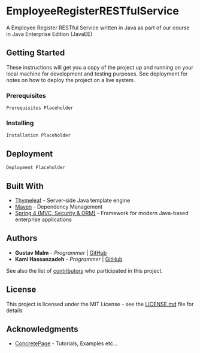 # EmployeeRegisterRESTfulService

A Employee Register RESTful Service written in Java as part of our course in Java Enterprise Edition (JavaEE)

## Getting Started

These instructions will get you a copy of the project up and running on your local machine for development and testing purposes. See deployment for notes on how to deploy the project on a live system.

### Prerequisites

```
Prerequisites Placeholder
```
### Installing

```
Installation Placeholder
```
## Deployment

```
Deployment Placeholder
```
## Built With

* [Thymeleaf](http://www.thymeleaf.org/documentation.html) - Server-side Java template engine
* [Maven](https://maven.apache.org/) - Dependency Management
* [Spring 4 (MVC, Security & ORM)](https://spring.io/docs) - Framework for modern Java-based enterprise applications

## Authors

* **Gustav Malm** - *Programmer* | [GitHub](https://github.com/GustavMalm)
* **Kami Hassanzadeh** - *Programmer* | [GitHub](https://github.com/kami83h)

See also the list of [contributors](https://github.com/your/project/contributors) who participated in this project.

## License

This project is licensed under the MIT License - see the [LICENSE.md](LICENSE.md) file for details

## Acknowledgments

* [ConcretePage](https://www.concretepage.com/) - Tutorials, Examples etc...

